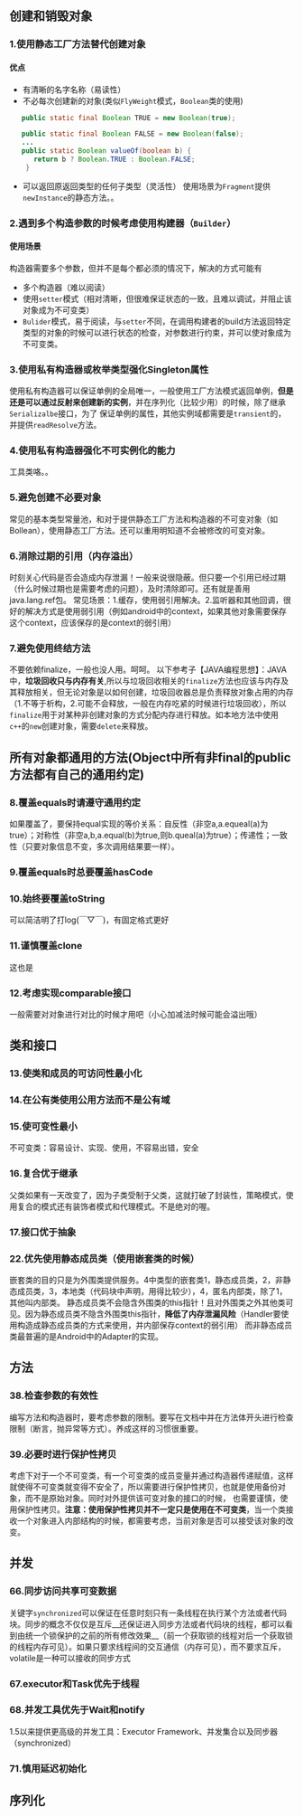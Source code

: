 ## 创建和销毁对象
### 1.使用静态工厂方法替代创建对象
#### 优点
* 有清晰的名字名称（易读性）
* 不必每次创建新的对象(类似`FlyWeight`模式，`Boolean`类的使用)
```java
   public static final Boolean TRUE = new Boolean(true);

   public static final Boolean FALSE = new Boolean(false);
   ...
   public static Boolean valueOf(boolean b) {
      return b ? Boolean.TRUE : Boolean.FALSE;
    }
```
* 可以返回原返回类型的任何子类型（灵活性）
使用场景为`Fragment`提供`newInstance`的静态方法。。

### 2.遇到多个构造参数的时候考虑使用构建器（`Builder`）
#### 使用场景
构造器需要多个参数，但并不是每个都必须的情况下，解决的方式可能有
* 多个构造器（难以阅读）
* 使用`setter`模式（相对清晰，但很难保证状态的一致，且难以调试，并阻止该对象成为不可变类）
* `Bulider`模式，易于阅读，与`setter`不同，在调用构建者的build方法返回特定类型的对象的时候可以进行状态的检查，对参数进行约束，并可以使对象成为不可变类。

### 3.使用私有构造器或枚举类型强化Singleton属性
  使用私有构造器可以保证单例的全局唯一，一般使用工厂方法模式返回单例，__但是还是可以通过反射来创建新的实例__，并在序列化（比较少用）的时候，除了继承`Serializalbe`接口，为了
  保证单例的属性，其他实例域都需要是`transient`的，并提供`readResolve`方法。

### 4.使用私有构造器强化不可实例化的能力
  工具类咯。。

### 5.避免创建不必要对象
  常见的基本类型常量池，和对于提供静态工厂方法和构造器的不可变对象（如Bollean），使用静态工厂方法。还可以重用明知道不会被修改的可变对象。

### 6.消除过期的引用（内存溢出）
  时刻关心代码是否会造成内存泄漏！一般来说很隐蔽。但只要一个引用已经过期（什么时候过期也是需要考虑的问题），及时清除即可。还有就是善用java.lang.ref包。
  常见场景：1.缓存，使用弱引用解决。2.监听器和其他回调，很好的解决方式是使用弱引用（例如android中的context，如果其他对象需要保存这个context，应该保存的是context的弱引用）

### 7.避免使用终结方法
  不要依赖finalize，一般也没人用。呵呵。
  以下参考子【JAVA编程思想】：JAVA中，__垃圾回收只与内存有关__,所以与垃圾回收相关的`finalize`方法也应该与内存及其释放相关，但无论对象是以如何创建，垃圾回收器总是负责释放对象占用的内存（1.不等于析构，2.可能不会释放，一般在内存吃紧的时候进行垃圾回收），所以`finalize`用于对某种非创建对象的方式分配内存进行释放。如本地方法中使用`c++`的`new`创建对象，需要`delete`来释放。

## 所有对象都通用的方法(Object中所有非final的public方法都有自己的通用约定)

### 8.覆盖equals时请遵守通用约定
  如果覆盖了，要保持equal实现的等价关系：自反性（非空a,a.equeal(a)为true）；对称性（非空a,b,a.equal(b)为true,则b.queal(a)为true）；传递性；一致性（只要对象信息不变，多次调用结果要一样）。

### 9.覆盖equals时总要覆盖hasCode
### 10.始终要覆盖toString
  可以简洁明了打log(￣▽￣)，有固定格式更好
### 11.谨慎覆盖clone
  这也是

### 12.考虑实现comparable接口
  一般需要对对象进行对比的时候才用吧（小心加减法时候可能会溢出哦）

## 类和接口
### 13.使类和成员的可访问性最小化

### 14.在公有类使用公用方法而不是公有域

### 15.使可变性最小
不可变类：容易设计、实现、使用，不容易出错，安全

### 16.复合优于继承
  父类如果有一天改变了，因为子类受制于父类，这就打破了封装性，策略模式，使用复合的模式还有装饰者模式和代理模式。不是绝对的喔。
### 17.接口优于抽象
### 22.优先使用静态成员类（使用嵌套类的时候）
  嵌套类的目的只是为外围类提供服务。4中类型的嵌套类1，静态成员类，2，非静态成员类，3，本地类（代码块中声明，用得比较少），4，匿名内部类，除了1，其他叫内部类。
  静态成员类不会隐含外围类的this指针！且对外围类之外其他类可见。因为静态成员类不隐含外围类this指针，__降低了内存泄漏风险__（Handler要使用构造成静态成员类的方式来使用，并内部保存context的弱引用）
  而非静态成员类最普遍的是Android中的Adapter的实现。

## 方法
### 38.检查参数的有效性
  编写方法和构造器时，要考虑参数的限制。要写在文档中并在方法体开头进行检查限制（断言，抛异常等方式）。养成这样的习惯很重要。

### 39.必要时进行保护性拷贝
  考虑下对于一个不可变类，有一个可变类的成员变量并通过构造器传递赋值，这样就使得不可变类就变得不安全了，所以需要进行保护性拷贝，也就是使用备份对象，而不是原始对象。同时对外提供该可变对象的接口的时候，
  也需要谨慎，使用保护性拷贝。__注意：使用保护性拷贝并不一定只是使用在不可变类__，当一个类接收一个对象进入内部结构的时候，都需要考虑，当前对象是否可以接受该对象的改变。

## 并发
### 66.同步访问共享可变数据
关键字`synchronized`可以保证在任意时刻只有一条线程在执行某个方法或者代码块。同步的概念不仅仅是互斥__还保证进入同步方法或者代码块的线程，都可以看到由统一个锁保护的之前的所有修改效果__（前一个获取锁的线程对后一个获取锁的线程内存可见）。如果只要求线程间的交互通信（内存可见），而不要求互斥，volatile是一种可以接收的同步方式

### 67.executor和Task优先于线程
### 68.并发工具优先于Wait和notify
1.5以来提供更高级的并发工具：Executor Framework、并发集合以及同步器（synchronized）




### 71.慎用延迟初始化
## 序列化

